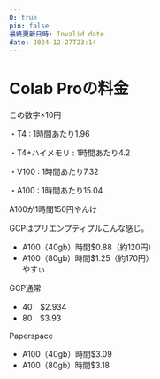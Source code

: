 ```yaml
---
Q: true
pin: false
最終更新日時: Invalid date
date: 2024-12-27T23:14
---
```

# Colab Proの料金

この数字×10円

・T4 : 1時間あたり1.96

・T4+ハイメモリ : 1時間あたり4.2

・V100 : 1時間あたり7.32

・A100 : 1時間あたり15.04

A100が1時間150円やんけ

GCPはプリエンプティプルこんな感じ。

- A100（40gb）時間$0.88（約120円）  
- A100（80gb）時間$1.25（約170円）  
やすぃ  

GCP通常

- 40　$2.934  
- 80　$3.93  

Paperspace

- A100（40gb）時間$3.09  
- A100（80gb）時間$3.18